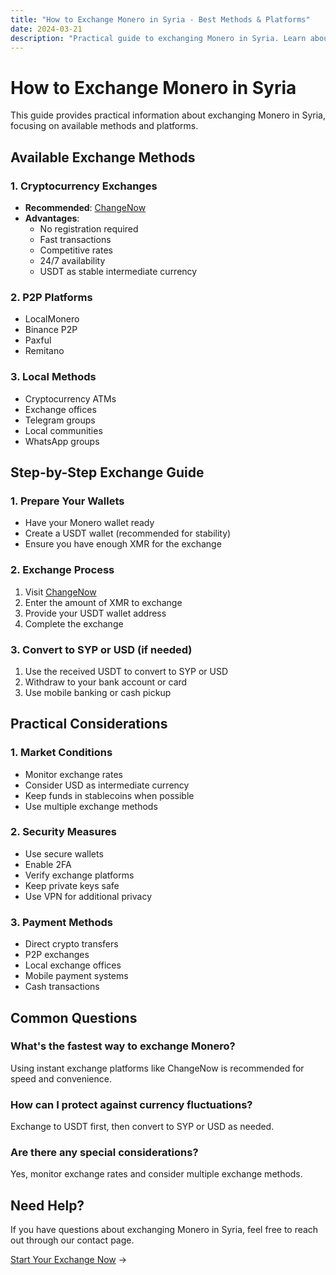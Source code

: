 ```yaml
---
title: "How to Exchange Monero in Syria - Best Methods & Platforms"
date: 2024-03-21
description: "Practical guide to exchanging Monero in Syria. Learn about available platforms and step-by-step instructions."
---
```


# How to Exchange Monero in Syria

This guide provides practical information about exchanging Monero in Syria, focusing on available methods and platforms.

## Available Exchange Methods

### 1. Cryptocurrency Exchanges

-   **Recommended**: [ChangeNow](https://changenow.io/?from=xmr&to=usdt)
-   **Advantages**:
    -   No registration required
    -   Fast transactions
    -   Competitive rates
    -   24/7 availability
    -   USDT as stable intermediate currency

### 2. P2P Platforms

-   LocalMonero
-   Binance P2P
-   Paxful
-   Remitano

### 3. Local Methods

-   Cryptocurrency ATMs
-   Exchange offices
-   Telegram groups
-   Local communities
-   WhatsApp groups

## Step-by-Step Exchange Guide

### 1. Prepare Your Wallets

-   Have your Monero wallet ready
-   Create a USDT wallet (recommended for stability)
-   Ensure you have enough XMR for the exchange

### 2. Exchange Process

1. Visit [ChangeNow](https://changenow.io/?from=xmr&to=usdt)
2. Enter the amount of XMR to exchange
3. Provide your USDT wallet address
4. Complete the exchange

### 3. Convert to SYP or USD (if needed)

1. Use the received USDT to convert to SYP or USD
2. Withdraw to your bank account or card
3. Use mobile banking or cash pickup

## Practical Considerations

### 1. Market Conditions

-   Monitor exchange rates
-   Consider USD as intermediate currency
-   Keep funds in stablecoins when possible
-   Use multiple exchange methods

### 2. Security Measures

-   Use secure wallets
-   Enable 2FA
-   Verify exchange platforms
-   Keep private keys safe
-   Use VPN for additional privacy

### 3. Payment Methods

-   Direct crypto transfers
-   P2P exchanges
-   Local exchange offices
-   Mobile payment systems
-   Cash transactions

## Common Questions

### What's the fastest way to exchange Monero?

Using instant exchange platforms like ChangeNow is recommended for speed and convenience.

### How can I protect against currency fluctuations?

Exchange to USDT first, then convert to SYP or USD as needed.

### Are there any special considerations?

Yes, monitor exchange rates and consider multiple exchange methods.

## Need Help?

If you have questions about exchanging Monero in Syria, feel free to reach out through our contact page.

[Start Your Exchange Now](https://changenow.io/?from=xmr&to=usdt) →

